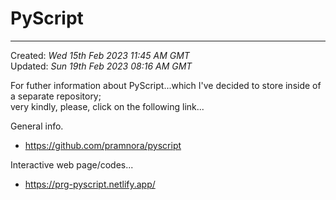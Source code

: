 # PyScript  

-----

Created: *Wed 15th Feb 2023 11:45 AM GMT*  
Updated: *Sun 19th Feb 2023 08:16 AM GMT*

For futher information about PyScript...which I've decided to store inside of a separate repository;  
very kindly, please, click on the following link...

General info.

- https://github.com/pramnora/pyscript

Interactive web page/codes...

- https://prg-pyscript.netlify.app/




